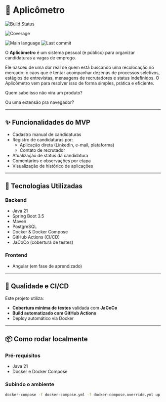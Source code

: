 # 🧭 Aplicômetro

<p>
  <!-- Status do build no GitHub Actions -->
  <a href="https://github.com/ViniciusAnholeto/aplicometro/actions/workflows/ci.yml">
    <img src="https://github.com/ViniciusAnholeto/aplicometro/actions/workflows/ci.yml/badge.svg" alt="Build Status">
  </a>

  <!-- Cobertura de testes (valor estático, pode atualizar depois com ferramenta real) -->
  ![Coverage](https://raw.githubusercontent.com/ViniciusAnholeto/aplicometro/main/.github/badges/coverage.svg)

  <!-- Linguagem principal -->
  <img src="https://img.shields.io/github/languages/top/ViniciusAnholeto/aplicometro" alt="Main language">

  <!-- Último commit -->
  <img src="https://img.shields.io/github/last-commit/ViniciusAnholeto/aplicometro" alt="Last commit">
</p>

O **Aplicômetro** é um sistema pessoal (e público) para organizar candidaturas a vagas de emprego.

Ele nasceu de uma dor real de quem está buscando uma recolocação no mercado: o caos que é tentar acompanhar dezenas de processos seletivos, estágios de entrevistas, mensagens de recrutadores e status indefinidos. O Aplicômetro vem para resolver isso de forma simples, prática e eficiente.

Quem sabe isso não vira um produto? 

Ou uma extensão pra navegador?

---

## ✨ Funcionalidades do MVP

- Cadastro manual de candidaturas
- Registro de candidaturas por:
    - Aplicação direta (LinkedIn, e-mail, plataforma)
    - Contato de recrutador
- Atualização de status da candidatura
- Comentários e observações por etapa
- Visualização de histórico de aplicações

---

## 🚀 Tecnologias Utilizadas

### Backend
- Java 21
- Spring Boot 3.5
- Maven
- PostgreSQL
- Docker & Docker Compose
- GitHub Actions (CI/CD)
- JaCoCo (cobertura de testes)

### Frontend
- Angular (em fase de aprendizado)

---

## 🧪 Qualidade e CI/CD

Este projeto utiliza:
- **Cobertura mínima de testes** validada com **JaCoCo**
- **Build automatizado com GitHub Actions**
- Deploy automático via Docker

---

## 📦 Como rodar localmente

### Pré-requisitos
- Java 21
- Docker e Docker Compose

### Subindo o ambiente

```bash
docker-compose -f docker-compose.yml -f docker-compose.override.yml up -d
